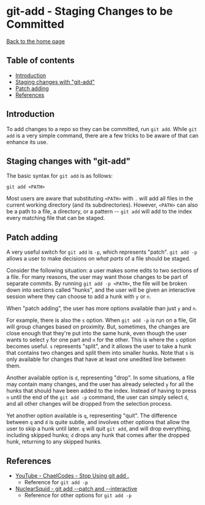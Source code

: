 # git-add - Staging Changes to be Committed

[Back to the home page](../README.md)

## Table of contents

- [Introduction](#introduction)
- [Staging changes with "git-add"](#Staging-changes-with-git-add)
- [Patch adding](#Patch-adding)
- [References](#References)

## Introduction

To add changes to a repo so they can be committed, run `git add`. While `git add` is a very simple command, there are a few tricks to be aware of that can enhance its use.

## Staging changes with "git-add"

The basic syntax for `git add` is as follows:

```
git add <PATH>
```

Most users are aware that substituting `<PATH>` with `.` will add all files in the current working directory (and its subdirectories). However, `<PATH>` can also be a path to a file, a directory, or a pattern -- `git add` will add to the index every matching file that can be staged.

## Patch adding

A very useful switch for `git add` is `-p`, which represents "patch". `git add -p` allows a user to make decisions on *what parts* of a file should be staged.

Consider the following situation: a user makes some edits to two sections of a file. For many reasons, the user may want those changes to be part of separate commits. By running `git add -p <PATH>`, the file will be broken down into sections called "hunks", and the user will be given an interactive session where they can choose to add a hunk with `y` or `n`.

When "patch adding", the user has more options available than just `y` and `n`.

For example, there is also the `s` option. When `git add -p` is run on a file, Git will group changes based on proximity. But, sometimes, the changes are close enough that they're put into the same hunk, even though the user wants to select `y` for one part and `n` for the other. This is where the `s` option becomes useful. `s` represents "split", and it allows the user to take a hunk that contains two changes and split them into smaller hunks. Note that `s` is only available for changes that have at least one unedited line between them.

Another available option is `d`, representing "drop". In some situations, a file may contain many changes, and the user has already selected `y` for all the hunks that should have been added to the index. Instead of having to press `n` until the end of the `git add -p` command, the user can simply select `d`, and all other changes will be dropped from the selection process.

Yet another option available is `q`, representing "quit". The difference between `q` and `d` is quite subtle, and involves other options that allow the user to skip a hunk until later. `q` will quit `git add`, and will drop everything, including skipped hunks; `d` drops any hunk that comes after the dropped hunk, returning to any skipped hunks.

## References

- [YouTube - ChaelCodes - Stop Using git add .](https://www.youtube.com/watch?v=u3NG1966zso)
    - Reference for `git add -p`
- [NuclearSquid - git add --patch and --interactive](https://nuclearsquid.com/writings/git-add/)
    - Reference for other options for `git add -p`
